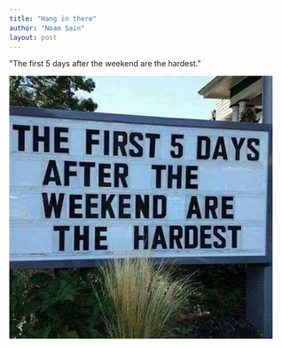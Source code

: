 ```yaml
---
title: "Hang in there"
author: "Noam Sain"
layout: post
---
```


"The first 5 days after the weekend are the hardest."

![Hang in there](/assets/2022/2022-10-funny03.jpg "Hang in there")
